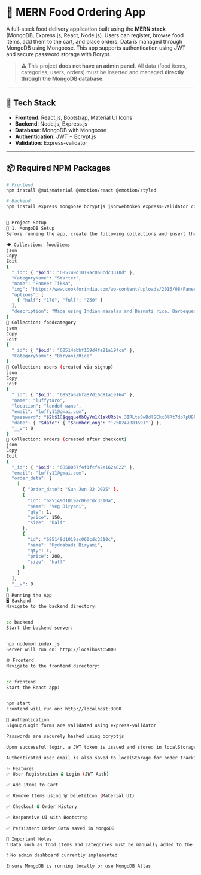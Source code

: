 # 🍔 MERN Food Ordering App

A full-stack food delivery application built using the **MERN stack** (MongoDB, Express.js, React, Node.js). Users can register, browse food items, add them to the cart, and place orders. Data is managed through MongoDB using Mongoose. This app supports authentication using JWT and secure password storage with Bcrypt.

> ⚠️ This project **does not have an admin panel**. All data (food items, categories, users, orders) must be inserted and managed **directly through the MongoDB database**.

---

## 🧰 Tech Stack

- **Frontend**: React.js, Bootstrap, Material UI Icons
- **Backend**: Node.js, Express.js
- **Database**: MongoDB with Mongoose
- **Authentication**: JWT + Bcrypt.js
- **Validation**: Express-validator

---

## 📦 Required NPM Packages

```bash
# Frontend
npm install @mui/material @emotion/react @emotion/styled

# Backend
npm install express mongoose bcryptjs jsonwebtoken express-validator cors


📁 Project Setup
🔧 1. MongoDB Setup
Before running the app, create the following collections and insert the required documents in your MongoDB database.

🍽️ Collection: fooditems
json
Copy
Edit
{
  "_id": { "$oid": "685149d1019ac060cdc3310d" },
  "CategoryName": "Starter",
  "name": "Paneer Tikka",
  "img": "https://www.cookforindia.com/wp-content/uploads/2016/08/Paneer-Tikka-_LR-1140x500.jpg",
  "options": [
    { "half": "170", "full": "250" }
  ],
  "description": "Made using Indian masalas and Basmati rice. Barbequed pieces of Paneer/Chicken/Mutton were added."
}
🍛 Collection: foodcategory
json
Copy
Edit
{
  "_id": { "$oid": "68514abbf159d4fe21a19fca" },
  "CategoryName": "Biryani/Rice"
}
👤 Collection: users (created via signup)
json
Copy
Edit
{
  "_id": { "$oid": "6852a6abfa87d16d81a1e164" },
  "name": "luffytaro",
  "location": "landof wano",
  "email": "luffy11@gmai.com",
  "password": "$2b$10$qgque0bOyYm1K1akURblv.3IRLtsSwBdlSCkx0lRt7dp7pU8PFt7W",
  "date": { "$date": { "$numberLong": "1750247083591" } },
  "__v": 0
}
🧾 Collection: orders (created after checkout)
json
Copy
Edit
{
  "_id": { "$oid": "6858037f4f1fcf42e162a822" },
  "email": "luffy11@gmai.com",
  "order_data": [
    [
      { "Order_date": "Sun Jun 22 2025" },
      {
        "id": "685149d1019ac060cdc3310a",
        "name": "Veg Biryani",
        "qty": 1,
        "price": 150,
        "size": "half"
      },
      {
        "id": "685149d1019ac060cdc3310c",
        "name": "Hydrabadi Biryani",
        "qty": 1,
        "price": 200,
        "size": "half"
      }
    ]
  ],
  "__v": 0
}
🚀 Running the App
🖥 Backend
Navigate to the backend directory:


cd backend
Start the backend server:


npx nodemon index.js
Server will run on: http://localhost:5000

🌐 Frontend
Navigate to the frontend directory:


cd frontend
Start the React app:


npm start
Frontend will run on: http://localhost:3000

🔐 Authentication
Signup/Login forms are validated using express-validator

Passwords are securely hashed using bcryptjs

Upon successful login, a JWT token is issued and stored in localStorage

Authenticated user email is also saved to localStorage for order tracking

✨ Features
✅ User Registration & Login (JWT Auth)

✅ Add Items to Cart

✅ Remove Items using 🗑️ DeleteIcon (Material UI)

✅ Checkout & Order History

✅ Responsive UI with Bootstrap

✅ Persistent Order Data saved in MongoDB

📌 Important Notes
❗ Data such as food items and categories must be manually added to the MongoDB database

❗ No admin dashboard currently implemented

Ensure MongoDB is running locally or use MongoDB Atlas
